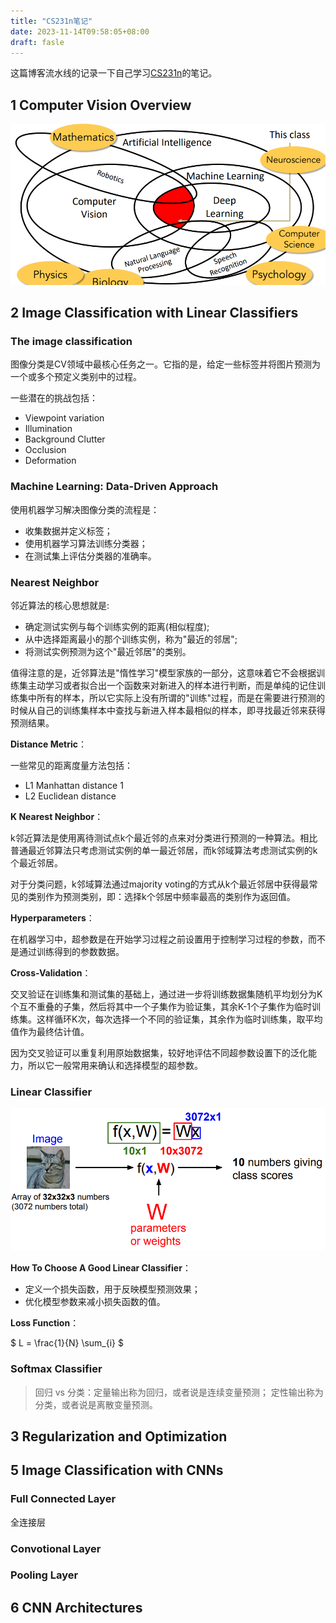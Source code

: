 ```yaml
---
title: "CS231n笔记"
date: 2023-11-14T09:58:05+08:00
draft: fasle
---
```


这篇博客流水线的记录一下自己学习[CS231n](http://cs231n.stanford.edu/schedule.html)的笔记。

## 1 Computer Vision Overview

![图1 CV概述](./cv_overview.PNG)

## 2 Image Classification with Linear Classifiers

### The image classification

图像分类是CV领域中最核心任务之一。它指的是，给定一些标签并将图片预测为一个或多个预定义类别中的过程。

一些潜在的挑战包括：

- Viewpoint variation
- Illumination
- Background Clutter
- Occlusion
- Deformation

### Machine Learning: Data-Driven Approach

使用机器学习解决图像分类的流程是：

- 收集数据并定义标签；
- 使用机器学习算法训练分类器；
- 在测试集上评估分类器的准确率。

### Nearest Neighbor

邻近算法的核心思想就是:

- 确定测试实例与每个训练实例的距离(相似程度);
- 从中选择距离最小的那个训练实例，称为"最近的邻居";
- 将测试实例预测为这个"最近邻居"的类别。

值得注意的是，近邻算法是"惰性学习"模型家族的一部分，这意味着它不会根据训练集主动学习或者拟合出一个函数来对新进入的样本进行判断，而是单纯的记住训练集中所有的样本，所以它实际上没有所谓的"训练"过程，而是在需要进行预测的时候从自己的训练集样本中查找与新进入样本最相似的样本，即寻找最近邻来获得预测结果。

**Distance Metric**：

一些常见的距离度量方法包括：

- L1 Manhattan distance $1$
- L2 Euclidean distance

**K Nearest Neighbor**：

k邻近算法是使用离待测试点k个最近邻的点来对分类进行预测的一种算法。相比普通最近邻算法只考虑测试实例的单一最近邻居，而k邻域算法考虑测试实例的k个最近邻居。

对于分类问题，k邻域算法通过majority voting的方式从k个最近邻居中获得最常见的类别作为预测类别，即：选择k个邻居中频率最高的类别作为返回值。

**Hyperparameters**：

在机器学习中，超参数是在开始学习过程之前设置用于控制学习过程的参数，而不是通过训练得到的参数数据。

**Cross-Validation**：

交叉验证在训练集和测试集的基础上，通过进一步将训练数据集随机平均划分为K个互不重叠的子集，然后将其中一个子集作为验证集，其余K-1个子集作为临时训练集。这样循环K次，每次选择一个不同的验证集，其余作为临时训练集，取平均值作为最终估计值。

因为交叉验证可以重复利用原始数据集，较好地评估不同超参数设置下的泛化能力，所以它一般常用来确认和选择模型的超参数。

### Linear Classifier

![图2 线性分类器](./linear_model.PNG)

**How To Choose A Good Linear Classifier**：

- 定义一个损失函数，用于反映模型预测效果；
- 优化模型参数来减小损失函数的值。

**Loss Function**：

$
L = \frac{1}{N} \sum_{i}
$

### Softmax Classifier

> 回归 vs 分类：定量输出称为回归，或者说是连续变量预测； 定性输出称为分类，或者说是离散变量预测。

## 3 Regularization and Optimization

## 5 Image Classification with CNNs

### Full Connected Layer

全连接层

### Convotional Layer

### Pooling Layer

## 6 CNN Architectures
